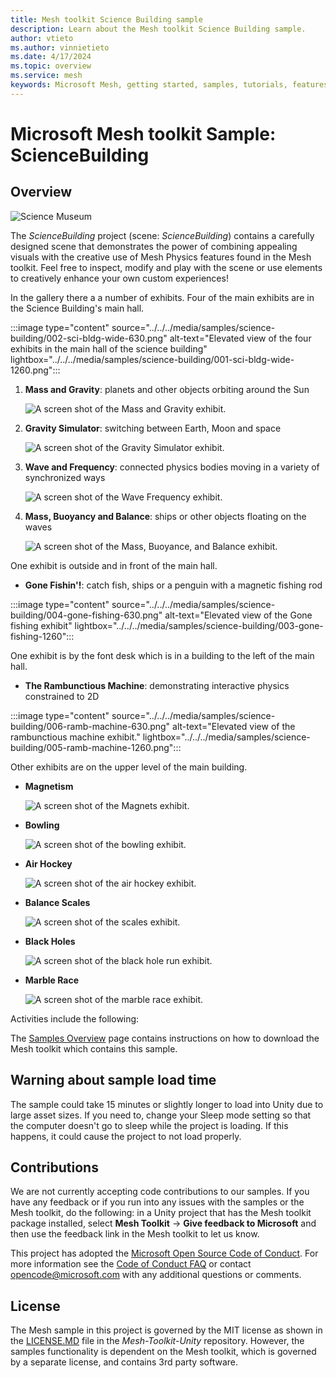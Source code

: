 ```yaml
---
title: Mesh toolkit Science Building sample
description: Learn about the Mesh toolkit Science Building sample.
author: vtieto
ms.author: vinnietieto
ms.date: 4/17/2024
ms.topic: overview
ms.service: mesh
keywords: Microsoft Mesh, getting started, samples, tutorials, features, physics, science, sciencebuilding
---
```


# Microsoft Mesh toolkit Sample: ScienceBuilding

## Overview

![Science Museum](../../../media/samples/002-science-building.png)

The *ScienceBuilding* project (scene: *ScienceBuilding*) contains a carefully designed scene that demonstrates the power of combining appealing visuals with the creative use of Mesh Physics features found in the Mesh toolkit. Feel free to inspect, modify and play with the scene or use elements to creatively enhance your own custom experiences!

In the gallery there a a number of exhibits. Four of the main exhibits are in the Science Building's main hall.

:::image type="content" source="../../../media/samples/science-building/002-sci-bldg-wide-630.png" alt-text="Elevated view of the four exhibits in the main hall of the science building" lightbox="../../../media/samples/science-building/001-sci-bldg-wide-1260.png":::

1. **Mass and Gravity**: planets and other objects orbiting around the Sun

    ![A screen shot of the Mass and Gravity exhibit.](../../../media/samples/science-building/011-mass-gravity.png)

2. **Gravity Simulator**: switching between Earth, Moon and space

    ![A screen shot of the Gravity Simulator exhibit.](../../../media/samples/science-building/012-gravity-simulator.png)

3. **Wave and Frequency**: connected physics bodies moving in a variety of synchronized ways

    ![A screen shot of the Wave Frequency exhibit.](../../../media/samples/science-building/009-wave-and-freq.png)

4. **Mass, Buoyancy and Balance**: ships or other objects floating on the waves

    ![A screen shot of the Mass, Buoyance, and Balance exhibit.](../../../media/samples/science-building/010-mass-buoyancy-balance.png)

One exhibit is outside and in front of the main hall.

* **Gone Fishin'!**: catch fish, ships or a penguin with a magnetic fishing rod

:::image type="content" source="../../../media/samples/science-building/004-gone-fishing-630.png" alt-text="Elevated view of the Gone fishing exhibit" lightbox="../../../media/samples/science-building/003-gone-fishing-1260":::

One exhibit is by the font desk which is in a building to the left of the main hall.

* **The Rambunctious Machine**: demonstrating interactive physics constrained to 2D

:::image type="content" source="../../../media/samples/science-building/006-ramb-machine-630.png" alt-text="Elevated view of the rambunctious machine exhibit." lightbox="../../../media/samples/science-building/005-ramb-machine-1260.png":::

Other exhibits are on the upper level of the main building.

* **Magnetism**

    ![A screen shot of the Magnets exhibit.](../../../media/samples/science-building/013-magnets.png)

* **Bowling**

    ![A screen shot of the bowling exhibit.](../../../media/samples/science-building/014-bowling.png)

* **Air Hockey**

    ![A screen shot of the air hockey exhibit.](../../../media/samples/science-building/017-air-hockey.png)

* **Balance Scales**

    ![A screen shot of the scales exhibit.](../../../media/samples/science-building/015-scales.png)

* **Black Holes**

    ![A screen shot of the black hole run exhibit.](../../../media/samples/science-building/108-black-hole-run.png)


* **Marble Race**

    ![A screen shot of the marble race exhibit.](../../../media/samples/science-building/016-marble-race.png)


Activities include the following:



The [Samples Overview](samples-overview.md) page contains instructions on how to download the Mesh toolkit which contains this sample.

## Warning about sample load time

The sample could take 15 minutes or slightly longer to load into Unity due to large asset sizes. If you need to, change your Sleep mode setting so that the computer doesn't go to sleep while the project is loading. If this happens, it could cause the project to not load properly.

## Contributions

We are not currently accepting code contributions to our samples.  If you have any feedback or if you run into any issues with the samples or the Mesh toolkit, do the following: in a Unity project that has the Mesh toolkit package installed, select **Mesh Toolkit** -> **Give feedback to Microsoft** and then use the feedback link in the Mesh toolkit to let us know.

This project has adopted the [Microsoft Open Source Code of Conduct](https://opensource.microsoft.com/codeofconduct/).
For more information see the [Code of Conduct FAQ](https://opensource.microsoft.com/codeofconduct/faq/) or
contact [opencode@microsoft.com](mailto:opencode@microsoft.com) with any additional questions or comments.

## License

The Mesh sample in this project is governed by the MIT license as shown in the [LICENSE.MD](https://github.com/microsoft/Mesh-Toolkit-Unity/blob/main/LICENSE) file in the *Mesh-Toolkit-Unity* repository. However, the samples functionality is dependent on the Mesh toolkit, which is governed by a separate license, and contains 3rd party software. 


